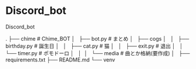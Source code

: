 # Discord_bot
Discord_bot

.
├── chime                   # Chime_BOT
│   ├── bot.py              # まとめ
│   ├── cogs
│   │   ├── birthday.py     # 誕生日
│   │   ├── cat.py          # 猫
│   │   ├── exit.py         # 退出
│   │   └── timer.py        # ポモドーロ
│   │ 
│   └── media               # 曲とか格納(要作成)
│  
├── requirements.txt
├── README.md
└── venv
